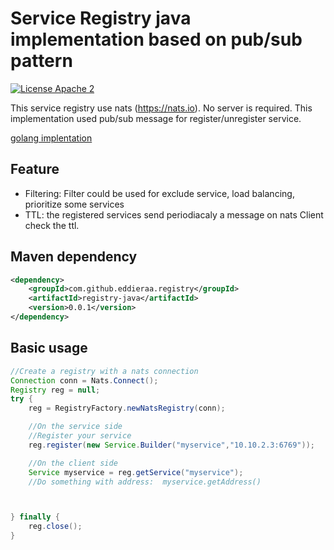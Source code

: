 # Service Registry java implementation based on pub/sub pattern

[![License Apache 2](https://img.shields.io/badge/License-Apache2-blue.svg)](https://www.apache.org/licenses/LICENSE-2.0)

This service registry use nats (https://nats.io). No server is required. This implementation used pub/sub message for register/unregister service.

[golang implentation](https://github.com/eddieraa/registry)

## Feature

* Filtering: Filter could be used for exclude service, load balancing, prioritize some services 
* TTL: the registered services send periodiacaly a message on nats
Client check the ttl.



## Maven dependency
```xml
<dependency>
    <groupId>com.github.eddieraa.registry</groupId>
    <artifactId>registry-java</artifactId>
    <version>0.0.1</version>
</dependency>
```
## Basic usage

```java
//Create a registry with a nats connection
Connection conn = Nats.Connect();
Registry reg = null;
try {
    reg = RegistryFactory.newNatsRegistry(conn);

    //On the service side
    //Register your service
    reg.register(new Service.Builder("myservice","10.10.2.3:6769"));

    //On the client side
    Service myservice = reg.getService("myservice");
    //Do something with address:  myservice.getAddress()



} finally {
    reg.close();
}

```